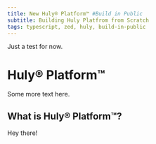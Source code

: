 ```yaml
---
title: New Huly® Platform™ #Build in Public
subtitle: Building Huly Platfrom from Scratch
tags: typescript, zed, huly, build-in-public
---
```


Just a test for now.

# Huly® Platform™

Some more text here.

## What is Huly® Platform™?

Hey there!
